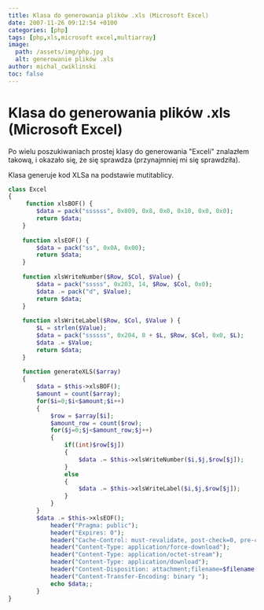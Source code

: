 ```yaml
---
title: Klasa do generowania plików .xls (Microsoft Excel)
date: 2007-11-26 09:12:54 +0100
categories: [php]
tags: [php,xls,microsoft excel,multiarray]
image:
  path: /assets/img/php.jpg
  alt: generowanie plików .xls
author: michal_cwiklinski
toc: false
---
```


# Klasa do generowania plików .xls (Microsoft Excel)

Po wielu poszukiwaniach prostej klasy do generowania "Exceli" znalazłem takową, i okazało się, że się sprawdza (przynajmniej mi się sprawdziła).

Klasa generuje kod XLSa na podstawie mutitablicy.

```php
class Excel
{
	 function xlsBOF() {
	    $data = pack("ssssss", 0x809, 0x8, 0x0, 0x10, 0x0, 0x0);  
	    return $data;
	}
	
	function xlsEOF() {
	    $data = pack("ss", 0x0A, 0x00);
	    return $data;
	}
	
	function xlsWriteNumber($Row, $Col, $Value) {
	    $data = pack("sssss", 0x203, 14, $Row, $Col, 0x0);
	    $data .= pack("d", $Value);
	    return $data;
	}
	
	function xlsWriteLabel($Row, $Col, $Value ) {
	    $L = strlen($Value);
	    $data = pack("ssssss", 0x204, 8 + $L, $Row, $Col, 0x0, $L);
	    $data .= $Value;
		return $data;
	}
	
	function generateXLS($array)
	{
		$data = $this->xlsBOF();
		$amount = count($array);
		for($i=0;$i<$amount;$i++)
		{
			$row = $array[$i];
			$amount_row = count($row);
			for($j=0;$j<$amount_row;$j++)
			{
				if((int)$row[$j])
				{
					$data .= $this->xlsWriteNumber($i,$j,$row[$j]);
				}
				else
				{
					$data .= $this->xlsWriteLabel($i,$j,$row[$j]);
				}
			}
		}
		$data .= $this->xlsEOF();
		    header("Pragma: public");
		    header("Expires: 0");
		    header("Cache-Control: must-revalidate, post-check=0, pre-check=0");
		    header("Content-Type: application/force-download");
		    header("Content-Type: application/octet-stream");
		    header("Content-Type: application/download");
		    header("Content-Disposition: attachment;filename=$filename.xls ");
		    header("Content-Transfer-Encoding: binary ");
		    echo $data;;
        }
}
```